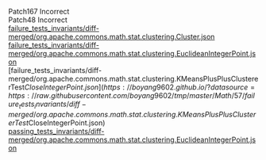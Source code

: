 Patch167 Incorrect  
Patch48 Incorrect  
[failure_tests_invariants/diff-merged/org.apache.commons.math.stat.clustering.Cluster.json](https://boyang9602.github.io/?datasource=https://raw.githubusercontent.com/boyang9602/tmp/master/Math/57/failure_tests_invariants/diff-merged/org.apache.commons.math.stat.clustering.Cluster.json)  
[failure_tests_invariants/diff-merged/org.apache.commons.math.stat.clustering.EuclideanIntegerPoint.json](https://boyang9602.github.io/?datasource=https://raw.githubusercontent.com/boyang9602/tmp/master/Math/57/failure_tests_invariants/diff-merged/org.apache.commons.math.stat.clustering.EuclideanIntegerPoint.json)  
[failure_tests_invariants/diff-merged/org.apache.commons.math.stat.clustering.KMeansPlusPlusClustererTest$CloseIntegerPoint.json](https://boyang9602.github.io/?datasource=https://raw.githubusercontent.com/boyang9602/tmp/master/Math/57/failure_tests_invariants/diff-merged/org.apache.commons.math.stat.clustering.KMeansPlusPlusClustererTest$CloseIntegerPoint.json)  
[passing_tests_invariants/diff-merged/org.apache.commons.math.stat.clustering.EuclideanIntegerPoint.json](https://boyang9602.github.io/?datasource=https://raw.githubusercontent.com/boyang9602/tmp/master/Math/57/passing_tests_invariants/diff-merged/org.apache.commons.math.stat.clustering.EuclideanIntegerPoint.json)  
